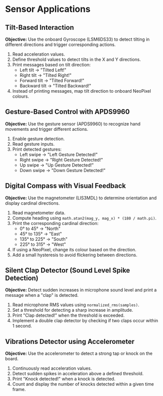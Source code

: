 # Sensor Applications

## **Tilt-Based Interaction**

**Objective:** Use the onboard Gyroscope (LSM6DS33) to detect tilting in different directions and trigger corresponding actions.

1. Read acceleration values.
2. Define threshold values to detect tilts in the X and Y directions.
3. Print messages based on tilt direction:
   * Left tilt → "Tilted Left!"
   * Right tilt → "Tilted Right!"
   * Forward tilt → "Tilted Forward!"
   * Backward tilt → "Tilted Backward!"
4. Instead of printing messages, map tilt direction to onboard NeoPixel colours.

## **Gesture-Based Control with APDS9960**

**Objective:** Use the gesture sensor (APDS9960) to recognize hand movements and trigger different actions.

1. Enable gesture detection.
2. Read gesture inputs.
3. Print detected gestures:
   * Left swipe → "Left Gesture Detected!"
   * Right swipe → "Right Gesture Detected!"
   * Up swipe → "Up Gesture Detected!"
   * Down swipe → "Down Gesture Detected!"

## **Digital Compass with Visual Feedback**

**Objective:** Use the magnetometer (LIS3MDL) to determine orientation and display cardinal directions.

1. Read magnetometer data.
2. Compute heading using `math.atan2(mag_y, mag_x) * (180 / math.pi)`.
3. Print the corresponding cardinal direction:
   * 0° to 45° → "North"
   * 45° to 135° → "East"
   * 135° to 225° → "South"
   * 225° to 315° → "West"
4. If using a NeoPixel, change its colour based on the direction.
5. Add a small hysteresis to avoid flickering between directions.

## **Silent Clap Detector (Sound Level Spike Detection)**

**Objective:** Detect sudden increases in microphone sound level and print a message when a "clap" is detected.

1. Read microphone RMS values using `normalized_rms(samples)`.
2. Set a threshold for detecting a sharp increase in amplitude.
3. Print "Clap detected!" when the threshold is exceeded.
4. Implement a double clap detector by checking if two claps occur within 1 second.

## **Vibrations Detector using Accelerometer**

**Objective:** Use the accelerometer to detect a strong tap or knock on the board.

1. Continuously read acceleration values.
2. Detect sudden spikes in acceleration above a defined threshold.
3. Print "Knock detected!" when a knock is detected.
4. Count and display the number of knocks detected within a given time frame.
